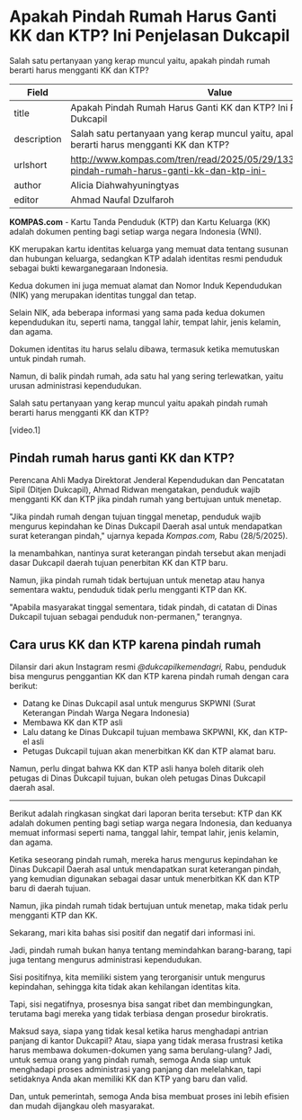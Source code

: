 # Apakah Pindah Rumah Harus Ganti KK dan KTP? Ini Penjelasan Dukcapil

Salah satu pertanyaan yang kerap muncul yaitu, apakah pindah rumah berarti harus mengganti KK dan KTP?

| Field       | Value                                                       |
|-------------|-------------------------------------------------------------|
| title       | Apakah Pindah Rumah Harus Ganti KK dan KTP? Ini Penjelasan Dukcapil |
| description | Salah satu pertanyaan yang kerap muncul yaitu, apakah pindah rumah berarti harus mengganti KK dan KTP? |
| urlshort    | http://www.kompas.com/tren/read/2025/05/29/133000565/apakah-pindah-rumah-harus-ganti-kk-dan-ktp-ini- |
| author      | Alicia Diahwahyuningtyas |
| editor      | Ahmad Naufal Dzulfaroh |

**KOMPAS.com** - Kartu Tanda Penduduk (KTP) dan Kartu Keluarga (KK) adalah dokumen penting bagi setiap warga negara Indonesia (WNI).

KK merupakan kartu identitas keluarga yang memuat data tentang susunan dan hubungan keluarga, sedangkan KTP adalah identitas resmi penduduk sebagai bukti kewarganegaraan Indonesia.

Kedua dokumen ini juga memuat alamat dan Nomor Induk Kependudukan (NIK) yang merupakan identitas tunggal dan tetap.

Selain NIK, ada beberapa informasi yang sama pada kedua dokumen kependudukan itu, seperti nama, tanggal lahir, tempat lahir, jenis kelamin, dan agama.

Dokumen identitas itu harus selalu dibawa, termasuk ketika memutuskan untuk pindah rumah.

Namun, di balik pindah rumah, ada satu hal yang sering terlewatkan, yaitu urusan administrasi kependudukan. 

Salah satu pertanyaan yang kerap muncul yaitu apakah pindah rumah berarti harus mengganti KK dan KTP?

\[video.1\]

## Pindah rumah harus ganti KK dan KTP?

Perencana Ahli Madya Direktorat Jenderal Kependudukan dan Pencatatan Sipil (Ditjen Dukcapil), Ahmad Ridwan mengatakan, penduduk wajib mengganti KK dan KTP jika pindah rumah yang bertujuan untuk menetap.

\"Jika pindah rumah dengan tujuan tinggal menetap, penduduk wajib mengurus kepindahan ke Dinas Dukcapil Daerah asal untuk mendapatkan surat keterangan pindah,\" ujarnya kepada *Kompas.com,* Rabu (28/5/2025).

Ia menambahkan, nantinya surat keterangan pindah tersebut akan menjadi dasar Dukcapil daerah tujuan penerbitan KK dan KTP baru.

Namun, jika pindah rumah tidak bertujuan untuk menetap atau hanya sementara waktu, penduduk tidak perlu mengganti KTP dan KK.

\"Apabila masyarakat tinggal sementara, tidak pindah, di catatan di Dinas Dukcapil tujuan sebagai penduduk non-permanen,\" terangnya.

## Cara urus KK dan KTP karena pindah rumah

Dilansir dari akun Instagram resmi *\@dukcapilkemendagri,* Rabu, penduduk bisa mengurus penggantian KK dan KTP karena pindah rumah dengan cara berikut:

- Datang ke Dinas Dukcapil asal untuk mengurus SKPWNI (Surat Keterangan Pindah Warga Negara Indonesia)
- Membawa KK dan KTP asli
- Lalu datang ke Dinas Dukcapil tujuan membawa SKPWNI, KK, dan KTP-el asli
- Petugas Dukcapil tujuan akan menerbitkan KK dan KTP alamat baru.

Namun, perlu dingat bahwa KK dan KTP asli hanya boleh ditarik oleh petugas di Dinas Dukcapil tujuan, bukan oleh petugas Dinas Dukcapil daerah asal.

---
Berikut adalah ringkasan singkat dari laporan berita tersebut: KTP dan KK adalah dokumen penting bagi setiap warga negara Indonesia, dan keduanya memuat informasi seperti nama, tanggal lahir, tempat lahir, jenis kelamin, dan agama.

 Ketika seseorang pindah rumah, mereka harus mengurus kepindahan ke Dinas Dukcapil Daerah asal untuk mendapatkan surat keterangan pindah, yang kemudian digunakan sebagai dasar untuk menerbitkan KK dan KTP baru di daerah tujuan.

 Namun, jika pindah rumah tidak bertujuan untuk menetap, maka tidak perlu mengganti KTP dan KK.



Sekarang, mari kita bahas sisi positif dan negatif dari informasi ini.

 Jadi, pindah rumah bukan hanya tentang memindahkan barang-barang, tapi juga tentang mengurus administrasi kependudukan.

 Sisi positifnya, kita memiliki sistem yang terorganisir untuk mengurus kepindahan, sehingga kita tidak akan kehilangan identitas kita.

 Tapi, sisi negatifnya, prosesnya bisa sangat ribet dan membingungkan, terutama bagi mereka yang tidak terbiasa dengan prosedur birokratis.

 Maksud saya, siapa yang tidak kesal ketika harus menghadapi antrian panjang di kantor Dukcapil? Atau, siapa yang tidak merasa frustrasi ketika harus membawa dokumen-dokumen yang sama berulang-ulang? Jadi, untuk semua orang yang pindah rumah, semoga Anda siap untuk menghadapi proses administrasi yang panjang dan melelahkan, tapi setidaknya Anda akan memiliki KK dan KTP yang baru dan valid.

 Dan, untuk pemerintah, semoga Anda bisa membuat proses ini lebih efisien dan mudah dijangkau oleh masyarakat.
